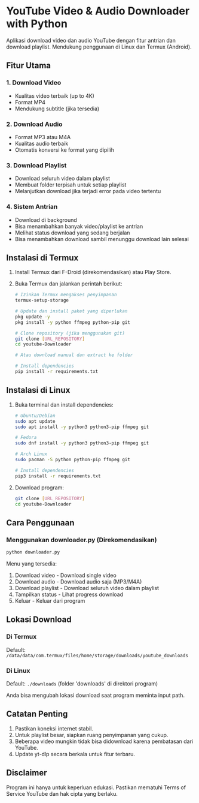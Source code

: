 # YouTube Video & Audio Downloader with Python

Aplikasi download video dan audio YouTube dengan fitur antrian dan download playlist. Mendukung penggunaan di Linux dan Termux (Android).

## Fitur Utama

### 1. Download Video
- Kualitas video terbaik (up to 4K)
- Format MP4
- Mendukung subtitle (jika tersedia)

### 2. Download Audio
- Format MP3 atau M4A
- Kualitas audio terbaik
- Otomatis konversi ke format yang dipilih

### 3. Download Playlist
- Download seluruh video dalam playlist
- Membuat folder terpisah untuk setiap playlist
- Melanjutkan download jika terjadi error pada video tertentu

### 4. Sistem Antrian
- Download di background
- Bisa menambahkan banyak video/playlist ke antrian
- Melihat status download yang sedang berjalan
- Bisa menambahkan download sambil menunggu download lain selesai

## Instalasi di Termux

1. Install Termux dari F-Droid (direkomendasikan) atau Play Store.

2. Buka Termux dan jalankan perintah berikut:
    ```sh
    # Izinkan Termux mengakses penyimpanan
    termux-setup-storage

    # Update dan install paket yang diperlukan
    pkg update -y
    pkg install -y python ffmpeg python-pip git

    # Clone repository (jika menggunakan git)
    git clone [URL_REPOSITORY]
    cd youtube-Downloader

    # Atau download manual dan extract ke folder

    # Install dependencies
    pip install -r requirements.txt
    ```

## Instalasi di Linux

1. Buka terminal dan install dependencies:
    ```sh
    # Ubuntu/Debian
    sudo apt update
    sudo apt install -y python3 python3-pip ffmpeg git

    # Fedora
    sudo dnf install -y python3 python3-pip ffmpeg git

    # Arch Linux
    sudo pacman -S python python-pip ffmpeg git

    # Install dependencies
    pip3 install -r requirements.txt
    ```

2. Download program:
    ```sh
    git clone [URL_REPOSITORY]
    cd youtube-Downloader
    ```

## Cara Penggunaan

### Menggunakan downloader.py (Direkomendasikan)
```sh
python downloader.py
```

Menu yang tersedia:
1. Download video - Download single video
2. Download audio - Download audio saja (MP3/M4A)
3. Download playlist - Download seluruh video dalam playlist
4. Tampilkan status - Lihat progress download
5. Keluar - Keluar dari program

## Lokasi Download

### Di Termux
Default: `/data/data/com.termux/files/home/storage/downloads/youtube_downloads`

### Di Linux
Default: `./downloads` (folder 'downloads' di direktori program)

Anda bisa mengubah lokasi download saat program meminta input path.

## Catatan Penting

1. Pastikan koneksi internet stabil.
2. Untuk playlist besar, siapkan ruang penyimpanan yang cukup.
3. Beberapa video mungkin tidak bisa didownload karena pembatasan dari YouTube.
4. Update yt-dlp secara berkala untuk fitur terbaru.

## Disclaimer

Program ini hanya untuk keperluan edukasi. Pastikan mematuhi Terms of Service YouTube dan hak cipta yang berlaku.


